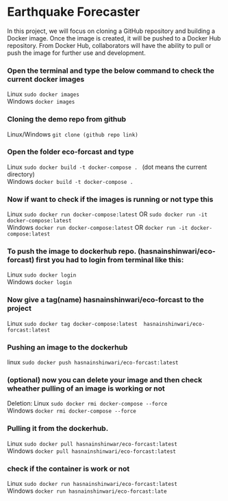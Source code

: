 # Earthquake Forecaster
In this project, we will focus on cloning a GitHub repository and building a Docker image. Once the image is created, it will be pushed to a Docker Hub repository. From Docker Hub, collaborators will have the ability to pull or push the image for further use and development.

### Open the terminal and type the below command to check the current docker images
Linux `sudo docker images` <br>
Windows `docker images`

### Cloning the demo repo from github
Linux/Windows `git clone (github repo link)` <br>

### Open the folder eco-forcast and type
Linux `sudo docker build -t docker-compose . ` (dot means the current directory) <br>
Windows `docker build -t docker-compose . `

### Now if want to check if the images is running or not type this
Linux `sudo docker run docker-compose:latest`  OR `sudo docker run -it docker-compose:latest` <br>
Windows `docker run docker-compose:latest`  OR `docker run -it docker-compose:latest`

### To push the image to dockerhub repo. (hasnainshinwari/eco-forcast)  first you had to login from terminal like this:
Linux `sudo docker login` <br>
Windows `docker login`

### Now give a tag(name) hasnainshinwari/eco-forcast to the project
Linux `sudo docker tag docker-compose:latest  hasnainshinwari/eco-forcast:latest` <br>

### Pushing an image to the dockerhub
linux `sudo docker push hasnainshinwari/eco-forcast:latest ` <br>

### (optional) now you can delete your image and then check wheather pulling of an image is working or not
Deletion:
  Linux `sudo docker rmi docker-compose --force` <br>
  Windows `docker rmi docker-compose --force` 
    
### Pulling it from the dockerhub.
  Linux `sudo docker pull hasnainshinwar/eco-forcast:latest` <br>
  Windows `docker pull hasnainshinwari/eco-forcast:latest`

### check if the container is work or not
Linux `sudo docker run hasnainshinwari/eco-forcast:latest` <br>
Windows `docker run hasnainshinwari/eco-forcast:late`
